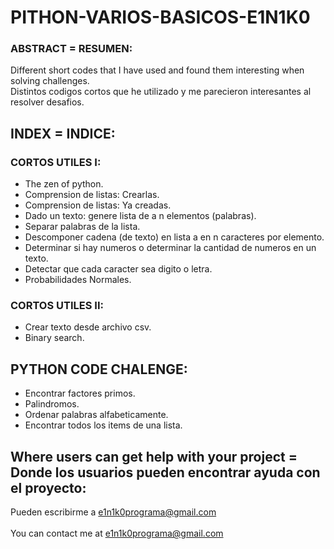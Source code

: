 # PITHON-VARIOS-BASICOS-E1N1K0

### ABSTRACT = RESUMEN:
  Different short codes that I have used and found them interesting when solving challenges.<br>
  Distintos codigos cortos que he utilizado y me parecieron interesantes al resolver desafios.


## INDEX = INDICE:

### CORTOS UTILES I:
- The zen of python.
- Comprension de listas: Crearlas.
- Comprension de listas: Ya creadas.
- Dado un texto: genere lista de a n elementos (palabras).
- Separar palabras de la lista.
- Descomponer cadena (de texto) en lista a en n caracteres por elemento.
- Determinar si hay numeros o determinar la cantidad de numeros en un texto.
- Detectar que cada caracter sea digito o letra.
- Probabilidades Normales.

### CORTOS UTILES II:
- Crear texto desde archivo csv.
- Binary search.

## PYTHON CODE CHALENGE:
- Encontrar factores primos.
- Palindromos.
- Ordenar palabras alfabeticamente.
- Encontrar todos los items de una lista.


## Where users can get help with your project = Donde los usuarios pueden encontrar ayuda con el proyecto:
   Pueden escribirme a e1n1k0programa@gmail.com<br><br>
	 You can contact me at e1n1k0programa@gmail.com
